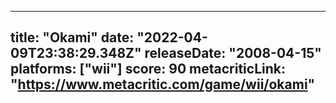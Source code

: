 
---
title: "Okami"
date: "2022-04-09T23:38:29.348Z"
releaseDate: "2008-04-15"
platforms: ["wii"]
score: 90
metacriticLink: "https://www.metacritic.com/game/wii/okami"
---
